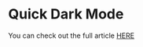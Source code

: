 # Quick Dark Mode
You can check out the full article [HERE](https://statescu.net/quick-dark-mode-using-css "Article on Statescu.net blog")


